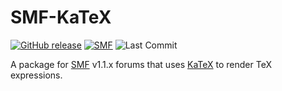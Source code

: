 # SMF-KaTeX

[![GitHub release](https://img.shields.io/github/release/Ezerous/SMF-KaTeX.svg)](https://github.com/Ezerous/SMF-KaTeX/releases)
[![SMF](https://img.shields.io/badge/SMF-1.1.x-blue.svg?style==flat)](https://simplemachines.org)
![Last Commit](https://img.shields.io/github/last-commit/Ezerous/SMF-KaTeX/develop.svg?style=flat)

A package for [SMF](https://www.simplemachines.org/) v1.1.x forums that uses [KaTeX](https://katex.org/) to render TeX expressions.
